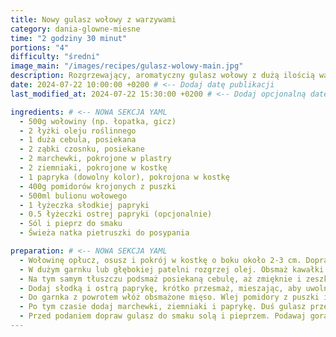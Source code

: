 ```yaml
---
title: Nowy gulasz wołowy z warzywami
category: dania-glowne-miesne
time: "2 godziny 30 minut"
portions: "4"
difficulty: "średni"
image_main: "/images/recipes/gulasz-wolowy-main.jpg"
description: Rozgrzewający, aromatyczny gulasz wołowy z dużą ilością warzyw, idealny na chłodne dni.
date: 2024-07-22 10:00:00 +0200 # <-- Dodaj datę publikacji
last_modified_at: 2024-07-22 15:30:00 +0200 # <-- Dodaj opcjonalną datę modyfikacji

ingredients: # <-- NOWA SEKCJA YAML
  - 500g wołowiny (np. łopatka, gicz)
  - 2 łyżki oleju roślinnego
  - 1 duża cebula, posiekana
  - 2 ząbki czosnku, posiekane
  - 2 marchewki, pokrojone w plastry
  - 2 ziemniaki, pokrojone w kostkę
  - 1 papryka (dowolny kolor), pokrojona w kostkę
  - 400g pomidorów krojonych z puszki
  - 500ml bulionu wołowego
  - 1 łyżeczka słodkiej papryki
  - 0.5 łyżeczki ostrej papryki (opcjonalnie)
  - Sól i pieprz do smaku
  - Świeża natka pietruszki do posypania

preparation: # <-- NOWA SEKCJA YAML
  - Wołowinę opłucz, osusz i pokrój w kostkę o boku około 2-3 cm. Dopraw solą i pieprzem.
  - W dużym garnku lub głębokiej patelni rozgrzej olej. Obsmaż kawałki wołowiny partiami, aż zbrązowieją ze wszystkich stron. Odłóż mięso na bok.
  - Na tym samym tłuszczu podsmaż posiekaną cebulę, aż zmięknie i zeszkli się (około 5 minut). Dodaj czosnek i smaż jeszcze przez minutę, uważając, by się nie przypalił.
  - Dodaj słodką i ostrą paprykę, krótko przesmaż, mieszając, aby uwolnić aromat (około 30 sekund).
  - Do garnka z powrotem włóż obsmażone mięso. Wlej pomidory z puszki i bulion wołowy. Doprowadź do wrzenia, a następnie zmniejsz ogień, przykryj i duś na małym ogniu przez około 1.5 godziny, aż mięso zmięknie.
  - Po tym czasie dodaj marchewki, ziemniaki i paprykę. Duś gulasz przez kolejne 30-40 minut, aż warzywa będą miękkie, a sos zgęstnieje.
  - Przed podaniem dopraw gulasz do smaku solą i pieprzem. Podawaj gorący, posypany świeżą natką pietruszki, najlepiej z kaszą, ziemniakami lub pieczywem.
---
```

